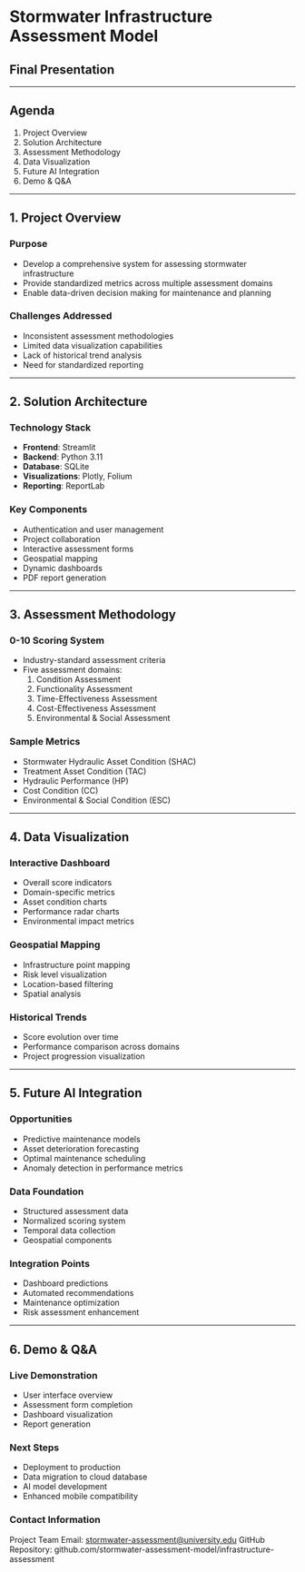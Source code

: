 # Stormwater Infrastructure Assessment Model
## Final Presentation

---

## Agenda

1. Project Overview
2. Solution Architecture
3. Assessment Methodology
4. Data Visualization
5. Future AI Integration
6. Demo & Q&A

---

## 1. Project Overview

### Purpose
- Develop a comprehensive system for assessing stormwater infrastructure
- Provide standardized metrics across multiple assessment domains
- Enable data-driven decision making for maintenance and planning

### Challenges Addressed
- Inconsistent assessment methodologies
- Limited data visualization capabilities
- Lack of historical trend analysis
- Need for standardized reporting

---

## 2. Solution Architecture

### Technology Stack
- **Frontend**: Streamlit
- **Backend**: Python 3.11
- **Database**: SQLite
- **Visualizations**: Plotly, Folium
- **Reporting**: ReportLab

### Key Components
- Authentication and user management
- Project collaboration
- Interactive assessment forms
- Geospatial mapping
- Dynamic dashboards
- PDF report generation

---

## 3. Assessment Methodology

### 0-10 Scoring System
- Industry-standard assessment criteria
- Five assessment domains:
  1. Condition Assessment
  2. Functionality Assessment
  3. Time-Effectiveness Assessment
  4. Cost-Effectiveness Assessment
  5. Environmental & Social Assessment

### Sample Metrics
- Stormwater Hydraulic Asset Condition (SHAC)
- Treatment Asset Condition (TAC)
- Hydraulic Performance (HP)
- Cost Condition (CC)
- Environmental & Social Condition (ESC)

---

## 4. Data Visualization

### Interactive Dashboard
- Overall score indicators
- Domain-specific metrics
- Asset condition charts
- Performance radar charts
- Environmental impact metrics

### Geospatial Mapping
- Infrastructure point mapping
- Risk level visualization
- Location-based filtering
- Spatial analysis

### Historical Trends
- Score evolution over time
- Performance comparison across domains
- Project progression visualization

---

## 5. Future AI Integration

### Opportunities
- Predictive maintenance models
- Asset deterioration forecasting
- Optimal maintenance scheduling
- Anomaly detection in performance metrics

### Data Foundation
- Structured assessment data
- Normalized scoring system
- Temporal data collection
- Geospatial components

### Integration Points
- Dashboard predictions
- Automated recommendations
- Maintenance optimization
- Risk assessment enhancement

---

## 6. Demo & Q&A

### Live Demonstration
- User interface overview
- Assessment form completion
- Dashboard visualization
- Report generation

### Next Steps
- Deployment to production
- Data migration to cloud database
- AI model development
- Enhanced mobile compatibility

### Contact Information
Project Team Email: stormwater-assessment@university.edu
GitHub Repository: github.com/stormwater-assessment-model/infrastructure-assessment